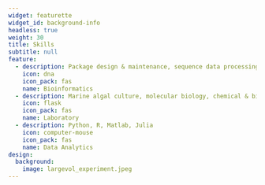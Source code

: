 ```yaml
---
widget: featurette
widget_id: background-info
headless: true
weight: 30
title: Skills
subtitle: null
feature:
  - description: Package design & maintenance, sequence data processing, resesarch
    icon: dna
    icon_pack: fas
    name: Bioinformatics
  - description: Marine algal culture, molecular biology, chemical & biological measurements
    icon: flask
    icon_pack: fas
    name: Laboratory
  - description: Python, R, Matlab, Julia
    icon: computer-mouse
    icon_pack: fas
    name: Data Analytics
design:
  background:
    image: largevol_experiment.jpeg
---
```


